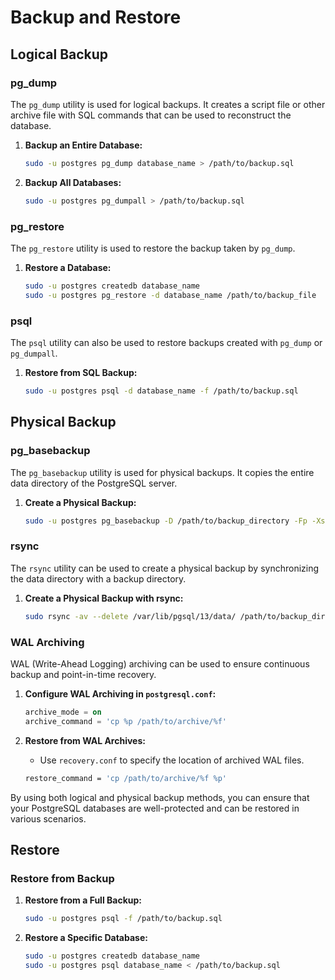 # Backup and Restore

## Logical Backup

### pg_dump

The `pg_dump` utility is used for logical backups. It creates a script file or other archive file with SQL commands that can be used to reconstruct the database.

1. **Backup an Entire Database:**
    
    ```bash
    sudo -u postgres pg_dump database_name > /path/to/backup.sql
    
    ```
    
2. **Backup All Databases:**
    
    ```bash
    sudo -u postgres pg_dumpall > /path/to/backup.sql
    
    ```
    

### pg_restore

The `pg_restore` utility is used to restore the backup taken by `pg_dump`.

1. **Restore a Database:**
    
    ```bash
    sudo -u postgres createdb database_name
    sudo -u postgres pg_restore -d database_name /path/to/backup_file
    
    ```
    

### psql

The `psql` utility can also be used to restore backups created with `pg_dump` or `pg_dumpall`.

1. **Restore from SQL Backup:**
    
    ```bash
    sudo -u postgres psql -d database_name -f /path/to/backup.sql
    
    ```
    

## Physical Backup

### pg_basebackup

The `pg_basebackup` utility is used for physical backups. It copies the entire data directory of the PostgreSQL server.

1. **Create a Physical Backup:**
    
    ```bash
    sudo -u postgres pg_basebackup -D /path/to/backup_directory -Fp -Xs -P -v
    
    ```
    

### rsync

The `rsync` utility can be used to create a physical backup by synchronizing the data directory with a backup directory.

1. **Create a Physical Backup with rsync:**
    
    ```bash
    sudo rsync -av --delete /var/lib/pgsql/13/data/ /path/to/backup_directory/
    
    ```
    

### WAL Archiving

WAL (Write-Ahead Logging) archiving can be used to ensure continuous backup and point-in-time recovery.

1. **Configure WAL Archiving in `postgresql.conf`:**
    
    ```sql
    archive_mode = on
    archive_command = 'cp %p /path/to/archive/%f'
    
    ```
    
2. **Restore from WAL Archives:**
    - Use `recovery.conf` to specify the location of archived WAL files.
    
    ```bash
    restore_command = 'cp /path/to/archive/%f %p'
    
    ```
    

By using both logical and physical backup methods, you can ensure that your PostgreSQL databases are well-protected and can be restored in various scenarios.

## Restore

### Restore from Backup

1. **Restore from a Full Backup:**
    
    ```bash
    sudo -u postgres psql -f /path/to/backup.sql
    
    ```
    
2. **Restore a Specific Database:**
    
    ```bash
    sudo -u postgres createdb database_name
    sudo -u postgres psql database_name < /path/to/backup.sql
    
    ```
    
